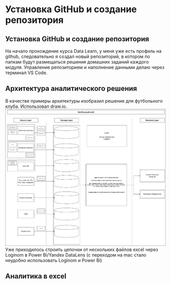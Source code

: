 # Установка GitHub и создание репозитория

## Установка GitHub и создание репозитория

На начало прохождение курса Data Learn, у меня уже есть профиль на github, следовательно я создал новый репозиторий,
в котором по папкам будут размещаться решения домашних заданий каждого модуля.
Управление репозиторием и наполнение данными делаю через терминал VS Code.

## Архитектура аналитического решения

В качестве примеры архитектуры изобразил решение для футбольного клуба. Использовал draw.io.
![Архитектура аналитического решения](Архитектура.drawio.png)
Уже приходилось строить цепочки от нескольких файлов excel через Loginom в Power Bi/Yandex DataLens
(с переходом на mac стало неудобно использовать Loginom и Power Bi)

## Аналитика в excel
